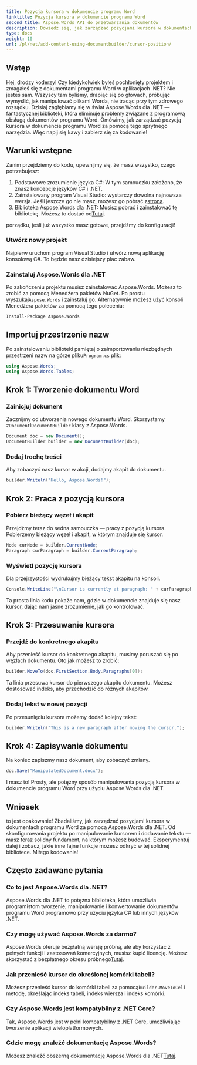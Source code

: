 ```yaml
---
title: Pozycja kursora w dokumencie programu Word
linktitle: Pozycja kursora w dokumencie programu Word
second_title: Aspose.Words API do przetwarzania dokumentów
description: Dowiedz się, jak zarządzać pozycjami kursora w dokumentach programu Word za pomocą Aspose.Words dla .NET, korzystając ze szczegółowego przewodnika krok po kroku. Idealny dla programistów .NET.
type: docs
weight: 10
url: /pl/net/add-content-using-documentbuilder/cursor-position/
---
```

## Wstęp

Hej, drodzy koderzy! Czy kiedykolwiek byłeś pochłonięty projektem i zmagałeś się z dokumentami programu Word w aplikacjach .NET? Nie jesteś sam. Wszyscy tam byliśmy, drapiąc się po głowach, próbując wymyślić, jak manipulować plikami Worda, nie tracąc przy tym zdrowego rozsądku. Dzisiaj zagłębiamy się w świat Aspose.Words dla .NET — fantastycznej biblioteki, która eliminuje problemy związane z programową obsługą dokumentów programu Word. Omówimy, jak zarządzać pozycją kursora w dokumencie programu Word za pomocą tego sprytnego narzędzia. Więc napij się kawy i zabierz się za kodowanie!

## Warunki wstępne

Zanim przejdziemy do kodu, upewnijmy się, że masz wszystko, czego potrzebujesz:

1. Podstawowe zrozumienie języka C#: W tym samouczku założono, że znasz koncepcje języków C# i .NET.
2.  Zainstalowany program Visual Studio: wystarczy dowolna najnowsza wersja. Jeśli jeszcze go nie masz, możesz go pobrać z[strona](https://visualstudio.microsoft.com/).
3.  Biblioteka Aspose.Words dla .NET: Musisz pobrać i zainstalować tę bibliotekę. Możesz to dostać od[Tutaj](https://releases.aspose.com/words/net/).

porządku, jeśli już wszystko masz gotowe, przejdźmy do konfiguracji!

### Utwórz nowy projekt

Najpierw uruchom program Visual Studio i utwórz nową aplikację konsolową C#. To będzie nasz dzisiejszy plac zabaw.

### Zainstaluj Aspose.Words dla .NET

 Po zakończeniu projektu musisz zainstalować Aspose.Words. Możesz to zrobić za pomocą Menedżera pakietów NuGet. Po prostu wyszukaj`Aspose.Words` i zainstaluj go. Alternatywnie możesz użyć konsoli Menedżera pakietów za pomocą tego polecenia:

```bash
Install-Package Aspose.Words
```

## Importuj przestrzenie nazw

 Po zainstalowaniu biblioteki pamiętaj o zaimportowaniu niezbędnych przestrzeni nazw na górze pliku`Program.cs` plik:

```csharp
using Aspose.Words;
using Aspose.Words.Tables;
```

## Krok 1: Tworzenie dokumentu Word

### Zainicjuj dokument

 Zacznijmy od utworzenia nowego dokumentu Word. Skorzystamy z`Document`I`DocumentBuilder` klasy z Aspose.Words.

```csharp
Document doc = new Document();
DocumentBuilder builder = new DocumentBuilder(doc);
```

### Dodaj trochę treści

Aby zobaczyć nasz kursor w akcji, dodajmy akapit do dokumentu.

```csharp
builder.Writeln("Hello, Aspose.Words!");
```

## Krok 2: Praca z pozycją kursora

### Pobierz bieżący węzeł i akapit

Przejdźmy teraz do sedna samouczka — pracy z pozycją kursora. Pobierzemy bieżący węzeł i akapit, w którym znajduje się kursor.

```csharp
Node curNode = builder.CurrentNode;
Paragraph curParagraph = builder.CurrentParagraph;
```

### Wyświetl pozycję kursora

Dla przejrzystości wydrukujmy bieżący tekst akapitu na konsoli.

```csharp
Console.WriteLine("\nCursor is currently at paragraph: " + curParagraph.GetText());
```

Ta prosta linia kodu pokaże nam, gdzie w dokumencie znajduje się nasz kursor, dając nam jasne zrozumienie, jak go kontrolować.

## Krok 3: Przesuwanie kursora

### Przejdź do konkretnego akapitu

Aby przenieść kursor do konkretnego akapitu, musimy poruszać się po węzłach dokumentu. Oto jak możesz to zrobić:

```csharp
builder.MoveTo(doc.FirstSection.Body.Paragraphs[0]);
```

Ta linia przesuwa kursor do pierwszego akapitu dokumentu. Możesz dostosować indeks, aby przechodzić do różnych akapitów.

### Dodaj tekst w nowej pozycji

Po przesunięciu kursora możemy dodać kolejny tekst:

```csharp
builder.Writeln("This is a new paragraph after moving the cursor.");
```

## Krok 4: Zapisywanie dokumentu

Na koniec zapiszmy nasz dokument, aby zobaczyć zmiany.

```csharp
doc.Save("ManipulatedDocument.docx");
```

I masz to! Prosty, ale potężny sposób manipulowania pozycją kursora w dokumencie programu Word przy użyciu Aspose.Words dla .NET.

## Wniosek

to jest opakowanie! Zbadaliśmy, jak zarządzać pozycjami kursora w dokumentach programu Word za pomocą Aspose.Words dla .NET. Od skonfigurowania projektu po manipulowanie kursorem i dodawanie tekstu — masz teraz solidny fundament, na którym możesz budować. Eksperymentuj dalej i zobacz, jakie inne fajne funkcje możesz odkryć w tej solidnej bibliotece. Miłego kodowania!

## Często zadawane pytania

### Co to jest Aspose.Words dla .NET?

Aspose.Words dla .NET to potężna biblioteka, która umożliwia programistom tworzenie, manipulowanie i konwertowanie dokumentów programu Word programowo przy użyciu języka C# lub innych języków .NET.

### Czy mogę używać Aspose.Words za darmo?

 Aspose.Words oferuje bezpłatną wersję próbną, ale aby korzystać z pełnych funkcji i zastosowań komercyjnych, musisz kupić licencję. Możesz skorzystać z bezpłatnego okresu próbnego[Tutaj](https://releases.aspose.com/).

### Jak przenieść kursor do określonej komórki tabeli?

 Możesz przenieść kursor do komórki tabeli za pomocą`builder.MoveToCell` metodę, określając indeks tabeli, indeks wiersza i indeks komórki.

### Czy Aspose.Words jest kompatybilny z .NET Core?

Tak, Aspose.Words jest w pełni kompatybilny z .NET Core, umożliwiając tworzenie aplikacji wieloplatformowych.

### Gdzie mogę znaleźć dokumentację Aspose.Words?

 Możesz znaleźć obszerną dokumentację Aspose.Words dla .NET[Tutaj](https://reference.aspose.com/words/net/).
